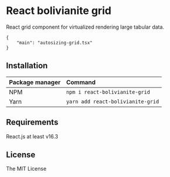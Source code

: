 # React bolivianite grid
React grid component for virtualized rendering large tabular data.

```app.example
{
    "main": "autosizing-grid.tsx"
}
```

## Installation
|Package manager|Command|
|:--|:--|
|NPM|`npm i react-bolivianite-grid`|
|Yarn|`yarn add react-bolivianite-grid`|

## Requirements
React.js at least v16.3

## License
The MIT License